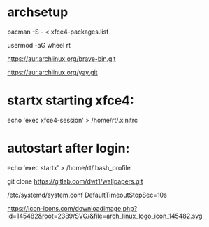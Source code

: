 # archsetup

pacman -S - < xfce4-packages.list

usermod -aG wheel rt

https://aur.archlinux.org/brave-bin.git

https://aur.archlinux.org/yay.git

# startx starting xfce4:
echo 'exec xfce4-session' > /home/rt/.xinitrc
# autostart after login:
echo 'exec startx' > /home/rt/.bash_profile

git clone https://gitlab.com/dwt1/wallpapers.git

/etc/systemd/system.conf
DefaultTimeoutStopSec=10s

https://icon-icons.com/downloadimage.php?id=145482&root=2389/SVG/&file=arch_linux_logo_icon_145482.svg
